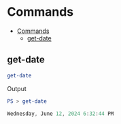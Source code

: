 # Commands

- [Commands](#commands)
  - [get-date](#get-date)

## get-date

```powershell
get-date
```

Output

```powershell
PS > get-date

Wednesday, June 12, 2024 6:32:44 PM
```
